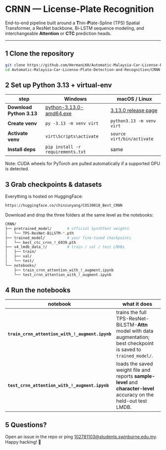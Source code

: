 # CRNN — License-Plate Recognition

End-to-end pipeline built around a **T**hin-**P**late-Spline (TPS) Spatial Transformer, a ResNet backbone, Bi-LSTM sequence modeling, and interchangeable **Attention** or **CTC** prediction heads.

---

## 1  Clone the repository

```bash
git clone https://github.com/HermanLKH/Automatic-Malaysia-Car-License-Plate-Detection-and-Recognition.git
cd Automatic-Malaysia-Car-License-Plate-Detection-and-Recognition/CRNN
```

## 2  Set up Python 3.13 + virtual-env

| step                     | Windows                                                                                       | macOS / Linux                                                                  |
| ------------------------ | --------------------------------------------------------------------------------------------- | ------------------------------------------------------------------------------ |
| **Download Python 3.13** | [ python-3.13.0-amd64.exe ](https://www.python.org/ftp/python/3.13.0/python-3.13.0-amd64.exe) | [ 3.13.0 release page ](https://www.python.org/downloads/release/python-3130/) |
| **Create venv**          | `py -3.13 -m venv virt`                                                                       | `python3.13 -m venv virt`                                                      |
| **Activate venv**        | `virt\Scripts\activate`                                                                       | `source virt/bin/activate`                                                     |
| **Install deps**         | `pip install -r requirements.txt`                                                             | same                                                                           |

Note: CUDA wheels for PyTorch are pulled automatically if a supported GPU is detected.

## 3 Grab checkpoints & datasets

Everything is hosted on HuggingFace:
```bash
https://huggingface.co/chinzunyang/COS30018_Best_CRNN
```

Download and drop the three folders at the same level as the notebooks:
```bash
CRNN/
├── pretrained_model/       # official SynthText weights
│   └── TPS-ResNet-BiLSTM-*.pth
├── trained_model/          # your fine-tuned checkpoints
│   └── best_ctc_crnn_!_6939.pth
├── v4_lmdb_data_!/         # train / val / test LMDBs
│   ├── train/
│   ├── val/
│   └── test/
└── notebooks/
    ├── train_crnn_attention_with_!_augment.ipynb
    └── test_crnn_attention_with_!_augment.ipynb

```

## 4 Run the notebooks

| notebook                                        | what it does                                                                                                           |
| ----------------------------------------------- | ---------------------------------------------------------------------------------------------------------------------- |
| **`train_crnn_attention_with_!_augment.ipynb`** | trains the full TPS-ResNet-BiLSTM-**Attn** model with data augmentation; best checkpoint is saved to `trained_model/`. |
| **`test_crnn_attention_with_!_augment.ipynb`**  | loads the saved weight file and reports **sample-level** and **character-level** accuracy on the held-out test LMDB.   |

## 5 Questions?

Open an issue in the repo or ping 102781103@students.swinburne.edu.my. Happy hacking! 🚀



